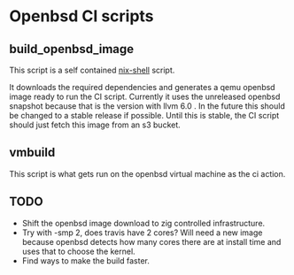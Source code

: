 # Openbsd CI scripts


## build_openbsd_image

This script is a self contained
[nix-shell](https://nixos.org/nix/manual/#sec-nix-shell) script.

It downloads the required dependencies and generates a qemu openbsd image
ready to run the CI script. Currently it uses the unreleased openbsd
snapshot because that is the version with llvm 6.0 . In the future this
should be changed to a stable release if possible. Until this is stable,
the CI script should just fetch this image from an s3 bucket.

## vmbuild

This script is what gets run on the openbsd virtual machine as the ci action.

## TODO

- Shift the openbsd image download to zig controlled infrastructure.
- Try with -smp 2, does travis have 2 cores? Will need a new image because openbsd detects
  how many cores there are at install time and uses that to choose the kernel.
- Find ways to make the build faster.
